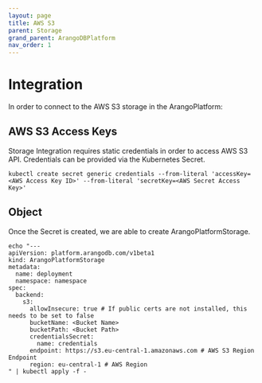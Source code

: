 ```yaml
---
layout: page
title: AWS S3
parent: Storage
grand_parent: ArangoDBPlatform
nav_order: 1
---
```


# Integration

In order to connect to the AWS S3 storage in the ArangoPlatform:

## AWS S3 Access Keys

Storage Integration requires static credentials in order to access AWS S3 API. Credentials can be provided via the Kubernetes Secret.

```shell
kubectl create secret generic credentials --from-literal 'accessKey=<AWS Access Key ID>' --from-literal 'secretKey=<AWS Secret Access Key>'
```

## Object

Once the Secret is created, we are able to create ArangoPlatformStorage.

```
echo "---
apiVersion: platform.arangodb.com/v1beta1
kind: ArangoPlatformStorage
metadata:
  name: deployment
  namespace: namespace
spec:
  backend:
    s3:
      allowInsecure: true # If public certs are not installed, this needs to be set to false
      bucketName: <Bucket Name>
      bucketPath: <Bucket Path>
      credentialsSecret:
        name: credentials 
      endpoint: https://s3.eu-central-1.amazonaws.com # AWS S3 Region Endpoint
      region: eu-central-1 # AWS Region
" | kubectl apply -f -
```